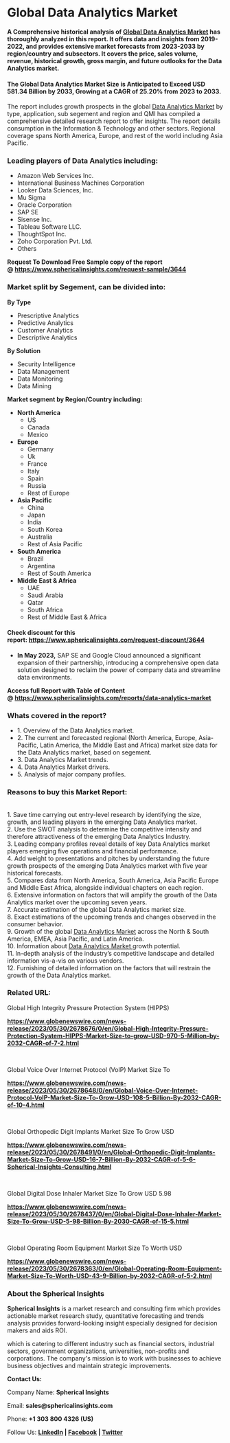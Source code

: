 <h1 class="news-post-title">Global Data Analytics Market</h1>
<p><strong>A Comprehensive historical analysis of&nbsp;<a href="https://www.sphericalinsights.com/reports/data-analytics-market" target="_blank" rel="noopener">Global Data Analytics Market</a>&nbsp;has thoroughly analyzed in this report. It offers data and insights from 2019-2022, and provides extensive market forecasts from 2023-2033 by region/country and subsectors. It covers the price, sales volume, revenue, historical growth, gross margin, and future outlooks for the Data Analytics market.</strong></p>
<h4><strong>The Global Data Analytics Market Size is Anticipated to Exceed USD 581.34 Billion by 2033, Growing at a CAGR of 25.20% from 2023 to 2033.</strong></h4>
<p>The report includes growth prospects in the global&nbsp;<a href="https://www.sphericalinsights.com/reports/data-analytics-market" target="_blank" rel="noopener">Data Analytics Market</a>&nbsp;by type, application, sub segement and region and QMI has compiled a comprehensive detailed research report to offer insights. The report details consumption in the Information &amp; Technology and other sectors. Regional coverage spans North America, Europe, and rest of the world including Asia Pacific.</p>
<h3><strong>Leading players of Data Analytics including:</strong></h3>
<ul>
<li>Amazon Web Services Inc.</li>
<li>International Business Machines Corporation</li>
<li>Looker Data Sciences, Inc.</li>
<li>Mu Sigma</li>
<li>Oracle Corporation</li>
<li>SAP SE</li>
<li>Sisense Inc.</li>
<li>Tableau Software LLC.</li>
<li>ThoughtSpot Inc.</li>
<li>Zoho Corporation Pvt. Ltd.</li>
<li>Others</li>
</ul>
<p><strong>Request To Download Free Sample copy of the report @&nbsp;<a href="https://www.sphericalinsights.com/request-sample/3644">https://www.sphericalinsights.com/request-sample/3644</a></strong></p>
<h3><strong>Market split by Segement, can be divided into:</strong></h3>
<p><strong>By Type</strong></p>
<ul>
<li>Prescriptive Analytics</li>
<li>Predictive Analytics</li>
<li>Customer Analytics</li>
<li>Descriptive Analytics</li>
</ul>
<p><strong>By Solution</strong></p>
<ul>
<li>Security Intelligence</li>
<li>Data Management</li>
<li>Data Monitoring</li>
<li>Data Mining</li>
</ul>
<p><strong>Market segment by Region/Country including:</strong></p>
<ul>
<li><strong>North America</strong>
<ul>
<li>US</li>
<li>Canada</li>
<li>Mexico</li>
</ul>
</li>
<li><strong>Europe</strong>
<ul>
<li>Germany</li>
<li>Uk</li>
<li>France</li>
<li>Italy</li>
<li>Spain</li>
<li>Russia</li>
<li>Rest of Europe</li>
</ul>
</li>
<li><strong>Asia Pacific</strong>
<ul>
<li>China</li>
<li>Japan</li>
<li>India</li>
<li>South Korea</li>
<li>Australia</li>
<li>Rest of Asia Pacific</li>
</ul>
</li>
<li><strong>South America</strong>
<ul>
<li>Brazil</li>
<li>Argentina</li>
<li>Rest of South America</li>
</ul>
</li>
<li><strong>Middle East &amp; Africa</strong>
<ul>
<li>UAE</li>
<li>Saudi Arabia</li>
<li>Qatar</li>
<li>South Africa</li>
<li>Rest of Middle East &amp; Africa</li>
</ul>
</li>
</ul>
<h4>Check discount for this report:&nbsp;<a href="https://www.sphericalinsights.com/request-discount/3644">https://www.sphericalinsights.com/request-discount/3644</a></h4>
<ul>
<li><strong>In May 2023,</strong>&nbsp;SAP SE and Google Cloud announced a significant expansion of their partnership, introducing a comprehensive open data solution designed to reclaim the power of company data and streamline data environments.</li>
</ul>
<p><strong>Access full Report with Table of Content @&nbsp;<a href="https://www.sphericalinsights.com/reports/data-analytics-market">https://www.sphericalinsights.com/reports/data-analytics-market</a>&nbsp;</strong></p>
<h3><strong>Whats covered in the report?</strong></h3>
<ul>
<li>1. Overview of the Data Analytics market.</li>
<li>2. The current and forecasted regional (North America, Europe, Asia-Pacific, Latin America, the Middle East and Africa) market size data for the Data Analytics market, based on segement.</li>
<li>3. Data Analytics Market trends.</li>
<li>4. Data Analytics Market drivers.</li>
<li>5. Analysis of major company profiles.</li>
</ul>
<h3><strong>Reasons to buy this Market Report:</strong></h3>
<p><br />1. Save time carrying out entry-level research by identifying the size, growth, and leading players in the emerging Data Analytics market.<br />2. Use the SWOT analysis to determine the competitive intensity and therefore attractiveness of the emerging Data Analytics Industry.<br />3. Leading company profiles reveal details of key Data Analytics market players emerging five operations and financial performance.<br />4. Add weight to presentations and pitches by understanding the future growth prospects of the emerging Data Analytics market with five year historical forecasts.<br />5. Compares data from North America, South America, Asia Pacific Europe and Middle East Africa, alongside individual chapters on each region.<br />6. Extensive information on factors that will amplify the growth of the Data Analytics market over the upcoming seven years.<br />7. Accurate estimation of the global Data Analytics market size.<br />8. Exact estimations of the upcoming trends and changes observed in the consumer behavior.<br />9. Growth of the global&nbsp;<a href="https://www.sphericalinsights.com/reports/data-analytics-market" target="_blank" rel="noopener">Data Analytics Market</a>&nbsp;across the North &amp; South America, EMEA, Asia Pacific, and Latin America.<br />10. Information about&nbsp;<a href="https://www.sphericalinsights.com/reports/data-analytics-market" target="_blank" rel="noopener">Data Analytics Market&nbsp;</a>growth potential.<br />11. In-depth analysis of the industry&rsquo;s competitive landscape and detailed information vis-a-vis on various vendors.<br />12. Furnishing of detailed information on the factors that will restrain the growth of the Data Analytics market.</p>
<h3><strong>Related URL:</strong></h3>
<p>Global High Integrity Pressure Protection System (HIPPS)</p>
<p><strong><a href="https://www.globenewswire.com/news-release/2023/05/30/2678676/0/en/Global-High-Integrity-Pressure-Protection-System-HIPPS-Market-Size-to-grow-USD-970-5-Million-by-2032-CAGR-of-7-2.html">https://www.globenewswire.com/news-release/2023/05/30/2678676/0/en/Global-High-Integrity-Pressure-Protection-System-HIPPS-Market-Size-to-grow-USD-970-5-Million-by-2032-CAGR-of-7-2.html</a>&nbsp;</strong></p>
<p>&nbsp;</p>
<p>Global Voice Over Internet Protocol (VoIP) Market Size To</p>
<p><strong><a href="https://www.globenewswire.com/news-release/2023/05/30/2678648/0/en/Global-Voice-Over-Internet-Protocol-VoIP-Market-Size-To-Grow-USD-108-5-Billion-By-2032-CAGR-of-10-4.html">https://www.globenewswire.com/news-release/2023/05/30/2678648/0/en/Global-Voice-Over-Internet-Protocol-VoIP-Market-Size-To-Grow-USD-108-5-Billion-By-2032-CAGR-of-10-4.html</a>&nbsp;</strong></p>
<p>&nbsp;</p>
<p>Global Orthopedic Digit Implants Market Size To Grow USD</p>
<p><strong><a href="https://www.globenewswire.com/news-release/2023/05/30/2678491/0/en/Global-Orthopedic-Digit-Implants-Market-Size-To-Grow-USD-16-7-Billion-By-2032-CAGR-of-5-6-Spherical-Insights-Consulting.html">https://www.globenewswire.com/news-release/2023/05/30/2678491/0/en/Global-Orthopedic-Digit-Implants-Market-Size-To-Grow-USD-16-7-Billion-By-2032-CAGR-of-5-6-Spherical-Insights-Consulting.html</a>&nbsp;</strong></p>
<p>&nbsp;</p>
<p>Global Digital Dose Inhaler Market Size To Grow USD 5.98</p>
<p><strong><a href="https://www.globenewswire.com/news-release/2023/05/30/2678437/0/en/Global-Digital-Dose-Inhaler-Market-Size-To-Grow-USD-5-98-Billion-By-2030-CAGR-of-15-5.html">https://www.globenewswire.com/news-release/2023/05/30/2678437/0/en/Global-Digital-Dose-Inhaler-Market-Size-To-Grow-USD-5-98-Billion-By-2030-CAGR-of-15-5.html</a>&nbsp;</strong></p>
<p>&nbsp;</p>
<p>Global Operating Room Equipment Market Size To Worth USD</p>
<p><strong><a href="https://www.globenewswire.com/news-release/2023/05/30/2678363/0/en/Global-Operating-Room-Equipment-Market-Size-To-Worth-USD-43-9-Billion-by-2032-CAGR-of-5-2.html">https://www.globenewswire.com/news-release/2023/05/30/2678363/0/en/Global-Operating-Room-Equipment-Market-Size-To-Worth-USD-43-9-Billion-by-2032-CAGR-of-5-2.html</a>&nbsp;</strong></p>
<h3><strong>About the Spherical Insights</strong></h3>
<p><strong>Spherical Insights</strong>&nbsp;is a market research and consulting firm which provides actionable market research study, quantitative forecasting and trends analysis provides forward-looking insight especially designed for decision makers and aids ROI.</p>
<p>which is catering to different industry such as financial sectors, industrial sectors, government organizations, universities, non-profits and corporations. The company's mission is to work with businesses to achieve business objectives and maintain strategic improvements.</p>
<p><strong>Contact Us:</strong></p>
<p>Company Name:&nbsp;<strong>Spherical Insights</strong></p>
<p>Email:&nbsp;<strong>sales@sphericalinsights.com</strong></p>
<p>Phone:&nbsp;<strong>+1 303 800 4326 (US)</strong></p>
<p>Follow Us:&nbsp;<strong><a href="https://www.linkedin.com/company/spherical-insight/"><u>LinkedIn</u></a>&nbsp;|&nbsp;<a href="https://www.facebook.com/sphericalinsights22"><u>Facebook</u></a>&nbsp;|&nbsp;<a href="https://twitter.com/SInsights_US"><u>Twitter</u></a></strong></p>
